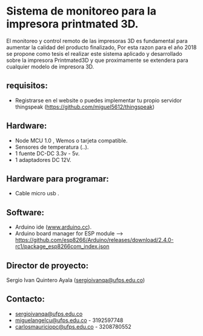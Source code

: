 ﻿Sistema de monitoreo para la impresora printmated 3D.
==========

El monitoreo y control remoto de las impresoras 3D es fundamental para aumentar la calidad del producto finalizado,
Por esta razon para el año 2018 se propone como tesis el realizar este sistema aplicado y desarrollado sobre la impresora
Printmated3D y que proximamente se extendera para cualquier modelo de impresora 3D.


requisitos:
--------------------
+ Registrarse en el website o puedes implementar tu propio servidor thingspeak (https://github.com/miguel5612/thingspeak)

Hardware:
--------------------

+ Node MCU 1.0 , Wemos o tarjeta compatible.
+ Sensores de temperatura (..).
+ 1 fuente DC-DC  3.3v - 5v.
+ 1 adaptadores DC 12V.

Hardware para programar:
--------------------

+ Cable micro usb .


Software:
--------------------

+ Arduino ide (www.arduino.cc).
+ Arduino board manager for ESP module --> https://github.com/esp8266/Arduino/releases/download/2.4.0-rc1/package_esp8266com_index.json

Director de proyecto:
--------------------

Sergio Ivan Quintero Ayala (sergioivanqa@ufps.edu.co)

Contacto:
--------------------

+ sergioivanqa@ufps.edu.co
+ miguelangelcu@ufps.edu.co - 3192597748
+ carlosmauriciopc@ufps.edu.co - 3208780552

